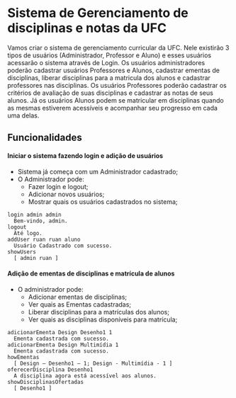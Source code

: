 # Sistema de Gerenciamento de disciplinas e notas da UFC
Vamos criar o sistema de gerenciamento curricular da UFC. Nele existirão 3 tipos de usuários (Administrador, Professor e Aluno) e esses usuários acessarão o sistema através de Login. Os usuários administradores poderão cadastrar usuários Professores e Alunos, cadastrar ementas de disciplinas, liberar disciplinas para a matricula dos alunos e cadastrar professores nas disciplinas. Os usuários Professores poderão cadastrar os critérios de avaliação de suas disciplinas e cadastrar as notas de seus alunos. Já os usuários Alunos podem se matricular em disciplinas quando as mesmas estiverem acessíveis e acompanhar seu progresso em cada uma delas.

## Funcionalidades
#### Iniciar o sistema fazendo login e adição de usuários
- Sistema já começa com um Administrador cadastrado;
- O Administrador pode:
  - Fazer login e logout;
  - Adicionar novos usuários;
  - Mostrar quais os usuários cadastrados no sistema;
```
login admin admin
  Bem-vindo, admin.
logout
  Até logo.
addUser ruan ruan aluno
  Usuário Cadastrado com sucesso.
showUsers
  [ admin ruan ]
```
#### Adição de ementas de disciplinas e matrícula de alunos
- O administrador pode:
  - Adicionar ementas de disciplinas;
  - Ver quais as Ementas cadastradas;
  - Liberar disciplinas para a matrículas dos alunos;
  - Ver quais as disciplinas disponíveis para matrícula;
```
adicionarEmenta Design Desenho1 1
  Ementa cadastrada com sucesso. 
adicionarEmenta Design Multimídia 1
  Ementa cadastrada com sucesso.
howEmentas
  [ Design – Desenho1 – 1; Design - Multimídia - 1 ]
oferecerDisciplina Desenho1
  A disciplina agora está acessível aos alunos.
showDisciplinasOfertadas
  [ Desenho1 ]
```
